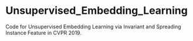 # Unsupervised_Embedding_Learning
Code for Unsupervised Embedding Learning via Invariant and Spreading Instance Feature in CVPR 2019.
